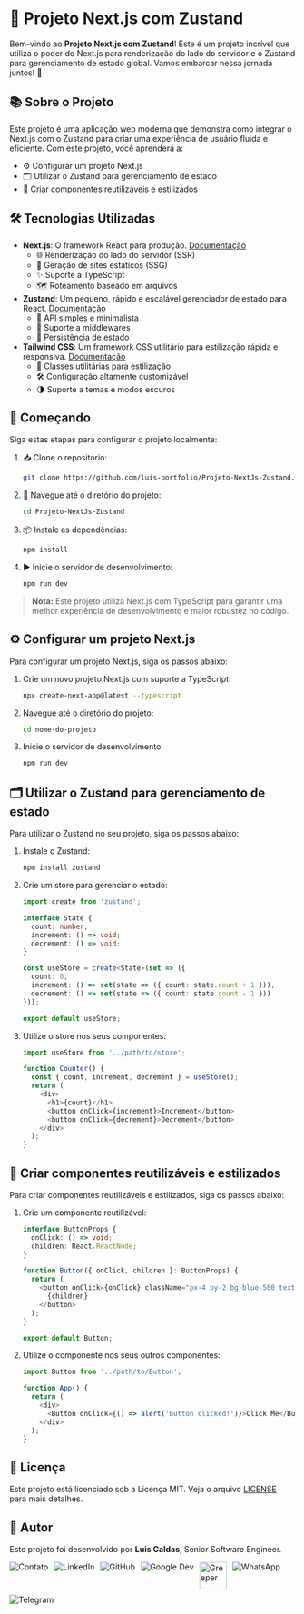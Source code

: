 # 🚀 Projeto Next.js com Zustand

Bem-vindo ao **Projeto Next.js com Zustand**! Este é um projeto incrível que utiliza o poder do Next.js para renderização do lado do servidor e o Zustand para gerenciamento de estado global. Vamos embarcar nessa jornada juntos! 🌟

## 📚 Sobre o Projeto

Este projeto é uma aplicação web moderna que demonstra como integrar o Next.js com o Zustand para criar uma experiência de usuário fluida e eficiente. Com este projeto, você aprenderá a:

- ⚙️ Configurar um projeto Next.js
- 🗂️ Utilizar o Zustand para gerenciamento de estado
- 🧩 Criar componentes reutilizáveis e estilizados

## 🛠️ Tecnologias Utilizadas

- **Next.js**: O framework React para produção. [Documentação](https://nextjs.org/docs)
  - 🌐 Renderização do lado do servidor (SSR)
  - 📄 Geração de sites estáticos (SSG)
  - ✨ Suporte a TypeScript
  - 🗺️ Roteamento baseado em arquivos
- **Zustand**: Um pequeno, rápido e escalável gerenciador de estado para React. [Documentação](https://zustand-demo.pmnd.rs/docs)
  - 🧩 API simples e minimalista
  - 🔌 Suporte a middlewares
  - 💾 Persistência de estado
- **Tailwind CSS**: Um framework CSS utilitário para estilização rápida e responsiva. [Documentação](https://tailwindcss.com/docs)
  - 🎨 Classes utilitárias para estilização
  - 🛠️ Configuração altamente customizável
  - 🌗 Suporte a temas e modos escuros

## 🚀 Começando

Siga estas etapas para configurar o projeto localmente:

1. 📥 Clone o repositório:
   ```sh
   git clone https://github.com/luis-portfolio/Projeto-NextJs-Zustand.git
   ```
2. 📂 Navegue até o diretório do projeto:
   ```sh
   cd Projeto-NextJs-Zustand
   ```
3. 📦 Instale as dependências:
   ```sh
   npm install
   ```
4. ▶️ Inicie o servidor de desenvolvimento:
   ```sh
   npm run dev
   ```

> **Nota:** Este projeto utiliza Next.js com TypeScript para garantir uma melhor experiência de desenvolvimento e maior robustez no código.

## ⚙️ Configurar um projeto Next.js

Para configurar um projeto Next.js, siga os passos abaixo:

1. Crie um novo projeto Next.js com suporte a TypeScript:
   ```sh
   npx create-next-app@latest --typescript
   ```
2. Navegue até o diretório do projeto:
   ```sh
   cd nome-do-projeto
   ```
3. Inicie o servidor de desenvolvimento:
   ```sh
   npm run dev
   ```

## 🗂️ Utilizar o Zustand para gerenciamento de estado

Para utilizar o Zustand no seu projeto, siga os passos abaixo:

1. Instale o Zustand:
   ```sh
   npm install zustand
   ```
2. Crie um store para gerenciar o estado:
   ```typescript
   import create from 'zustand';

   interface State {
     count: number;
     increment: () => void;
     decrement: () => void;
   }

   const useStore = create<State>(set => ({
     count: 0,
     increment: () => set(state => ({ count: state.count + 1 })),
     decrement: () => set(state => ({ count: state.count - 1 }))
   }));

   export default useStore;
   ```
3. Utilize o store nos seus componentes:
   ```typescript
   import useStore from '../path/to/store';

   function Counter() {
     const { count, increment, decrement } = useStore();
     return (
       <div>
         <h1>{count}</h1>
         <button onClick={increment}>Increment</button>
         <button onClick={decrement}>Decrement</button>
       </div>
     );
   }
   ```

## 🧩 Criar componentes reutilizáveis e estilizados

Para criar componentes reutilizáveis e estilizados, siga os passos abaixo:

1. Crie um componente reutilizável:
   ```typescript
   interface ButtonProps {
     onClick: () => void;
     children: React.ReactNode;
   }

   function Button({ onClick, children }: ButtonProps) {
     return (
       <button onClick={onClick} className="px-4 py-2 bg-blue-500 text-white rounded">
         {children}
       </button>
     );
   }

   export default Button;
   ```
2. Utilize o componente nos seus outros componentes:
   ```typescript
   import Button from '../path/to/Button';

   function App() {
     return (
       <div>
         <Button onClick={() => alert('Button clicked!')}>Click Me</Button>
       </div>
     );
   }
   ```

## 📄 Licença

Este projeto está licenciado sob a Licença MIT. Veja o arquivo [LICENSE](./LICENSE) para mais detalhes.

## 👤 Autor

Este projeto foi desenvolvido por **Luis Caldas**, Senior Software Engineer. 

<div style="display: flex; flex-wrap: wrap; gap: 10px;">
  <a href="https://app.qbits.pl/LuisCaldas" style="text-decoration: none;"><img src="https://img.icons8.com/color/48/000000/contact-card.png" alt="Contato" style="vertical-align: middle;"></a>
  <a href="https://www.linkedin.com/in/luisnt" style="text-decoration: none;"><img src="https://img.icons8.com/color/48/000000/linkedin.png" alt="LinkedIn" style="vertical-align: middle;"></a>
  <a href="https://github.com/luis-portfolio/Index" style="text-decoration: none;"><img src="https://img.icons8.com/color/48/000000/github.png" alt="GitHub" style="vertical-align: middle;"></a>
  <a href="https://g.dev/luisnt" style="text-decoration: none;"><img src="https://img.icons8.com/color/48/000000/google-logo.png" alt="Google Dev" style="vertical-align: middle;"></a>
  <a href="https://www.grepper.com/profile/luisnt" style="text-decoration: none;"><img src="https://seeklogo.com/images/G/grepper-logo-C48D8B98F3-seeklogo.com.png" width="48"  alt="Greeper" style="vertical-align: middle;"></a>
  <a href="https://wa.me/5598981112233" style="text-decoration: none;"><img src="https://img.icons8.com/color/48/000000/whatsapp.png" alt="WhatsApp" style="vertical-align: middle;"></a>
  <a href="https://t.me/luisnt" style="text-decoration: none;"><img src="https://img.icons8.com/color/48/000000/telegram-app.png" alt="Telegram" style="vertical-align: middle;"></a>
</div>